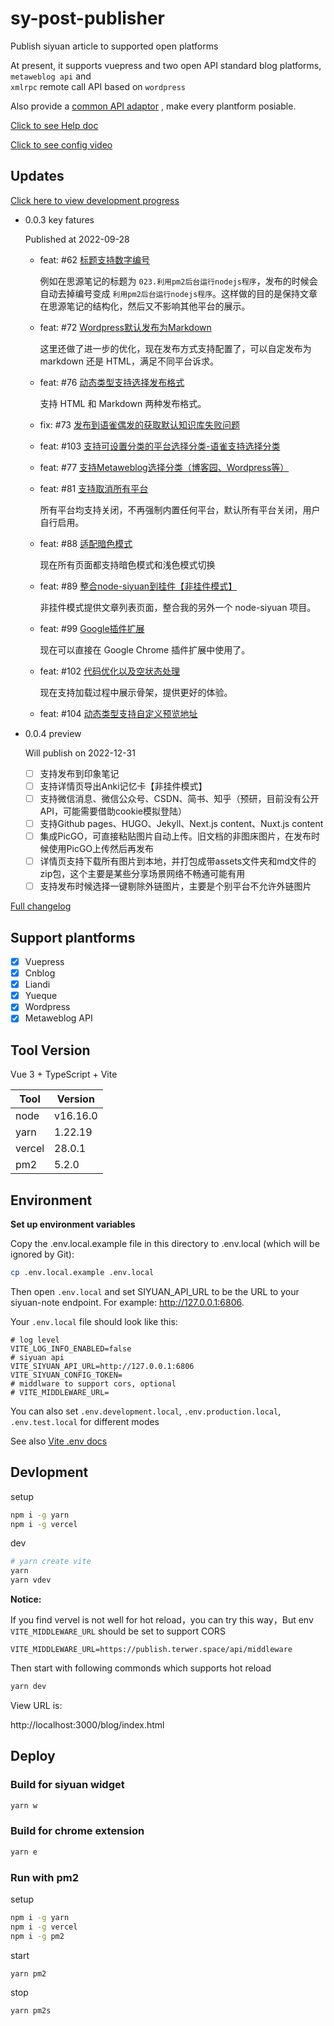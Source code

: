 # sy-post-publisher

Publish siyuan article to supported open platforms

At present, it supports vuepress and two open API standard blog platforms, `metaweblog api` and  
`xmlrpc` remote call API based on <code>wordpress</code>

Also provide a [common API adaptor](https://github.com/terwer/src-sy-post-publisher/blob/main/src/lib/api.ts) , make
every plantform posiable.

[Click to see Help doc](https://mp.terwer.space/post/readme-1j4ltp.html)

[Click to see config video](https://mp.terwer.space/post/configure-entry-video-brpm9.html)

## Updates

[Click here to view development progress](https://github.com/users/terwer/projects/1/views/1)

* 0.0.3 key fatures

  Published at 2022-09-28

    * feat: #62 [标题支持数字编号](https://github.com/terwer/src-sy-post-publisher/pull/62)

      例如在思源笔记的标题为 `023.利用pm2后台运行nodejs程序`，发布的时候会自动去掉编号变成 `利用pm2后台运行nodejs程序`。这样做的目的是保持文章在思源笔记的结构化，然后又不影响其他平台的展示。
    * feat: #72 [Wordpress默认发布为Markdown](https://github.com/terwer/src-sy-post-publisher/pull/72)

      这里还做了进一步的优化，现在发布方式支持配置了，可以自定发布为 markdown 还是 HTML，满足不同平台诉求。
    * feat: #76 [动态类型支持选择发布格式](https://github.com/terwer/src-sy-post-publisher/pull/76)

      支持 HTML 和 Markdown 两种发布格式。
    * fix: #73 [发布到语雀偶发的获取默认知识库失败问题](https://github.com/terwer/src-sy-post-publisher/pull/73)
    * feat: #103 [支持可设置分类的平台选择分类-语雀支持选择分类](https://github.com/terwer/src-sy-post-publisher/pull/103)
    * feat: #77 [支持Metaweblog选择分类（博客园、Wordpress等）](https://github.com/terwer/src-sy-post-publisher/pull/77)
    * feat: #81 [支持取消所有平台](https://github.com/terwer/src-sy-post-publisher/pull/81)

      所有平台均支持关闭，不再强制内置任何平台，默认所有平台关闭，用户自行启用。
    * feat: #88 [适配暗色模式](https://github.com/terwer/src-sy-post-publisher/pull/88)​

      现在所有页面都支持暗色模式和浅色模式切换
    * feat: #89 [整合node-siyuan到挂件【非挂件模式】](https://github.com/terwer/src-sy-post-publisher/pull/89)​

      非挂件模式提供文章列表页面，整合我的另外一个 node-siyuan 项目。
    * feat: #99 [Google插件扩展](https://github.com/terwer/src-sy-post-publisher/pull/99)​

      现在可以直接在 Google Chrome 插件扩展中使用了。
    * feat: #102 [代码优化以及空状态处理](https://github.com/terwer/src-sy-post-publisher/pull/102)​

      现在支持加载过程中展示骨架，提供更好的体验。
    * feat: #104 [动态类型支持自定义预览地址](https://github.com/terwer/src-sy-post-publisher/pull/104)​

* 0.0.4 preview

  Will publish on 2022-12-31

    * [ ] 支持发布到印象笔记
    * [ ] 支持详情页导出Anki记忆卡【非挂件模式】
    * [ ] 支持微信消息、微信公众号、CSDN、简书、知乎（预研，目前没有公开API，可能需要借助cookie模拟登陆）
    * [ ] 支持Github pages、HUGO、Jekyll、Next.js content、Nuxt.js content
    * [ ] 集成PicGO，可直接粘贴图片自动上传。旧文档的非图床图片，在发布时候使用PicGO上传然后再发布
    * [ ] 详情页支持下载所有图片到本地，并打包成带assets文件夹和md文件的zip包，这个主要是某些分享场景网络不畅通可能有用
    * [ ] 支持发布时候选择一键剔除外链图片，主要是个别平台不允许外链图片

[Full changelog](Changelog-en_US.md)

## Support plantforms

* [X] Vuepress
* [X] Cnblog
* [X] Liandi
* [X] Yueque
* [X] Wordpress
* [X] Metaweblog API

## Tool Version

Vue 3 + TypeScript + Vite

|Tool|Version|
| ------| --------|
|node|v16.16.0|
|yarn|1.22.19|
|vercel|28.0.1|
|pm2|5.2.0|

## Environment

**Set up environment variables**

Copy the .env.local.example file in this directory to .env.local (which will be ignored by Git):

```bash
cp .env.local.example .env.local
```

Then open `.env.local` and set SIYUAN_API_URL to be the URL to your siyuan-note endpoint. For
example: http://127.0.0.1:6806.

Your `.env.local` file should look like this:

```properties
# log level
VITE_LOG_INFO_ENABLED=false
# siyuan api
VITE_SIYUAN_API_URL=http://127.0.0.1:6806
VITE_SIYUAN_CONFIG_TOKEN=
# middlware to support cors, optional
# VITE_MIDDLEWARE_URL=
```

You can also set `.env.development.local`, `.env.production.local`, `.env.test.local` for different modes

See also [Vite .env docs](https://cn.vitejs.dev/guide/env-and-mode.html#env-files)

## Devlopment

setup

```bash
npm i -g yarn
npm i -g vercel
```

dev

```bash
# yarn create vite
yarn
yarn vdev
```

**Notice:**

If you find vervel is not well for hot reload，you can try this way，But env `VITE_MIDDLEWARE_URL` should be set to support CORS

```properties
VITE_MIDDLEWARE_URL=https://publish.terwer.space/api/middleware
```

Then start with following commonds which supports hot reload

```bash
yarn dev
```

View URL is:

http://localhost:3000/blog/index.html

## Deploy

### Build for siyuan widget

```bash
yarn w
```

### Build for chrome extension

```bash
yarn e
```

### Run with pm2

setup

```bash
npm i -g yarn
npm i -g vercel
npm i -g pm2
```

start

```bash
yarn pm2
```

stop

```bash
yarn pm2s
```
